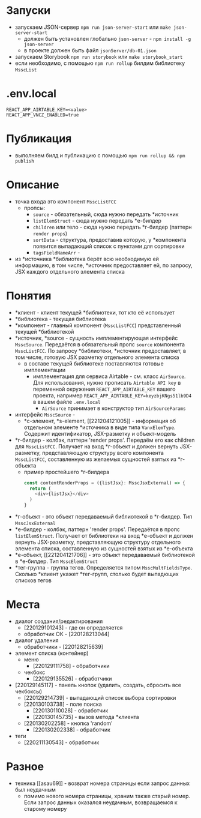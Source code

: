 
# Запуски
- запускаем JSON-сервер `npm run json-server-start` или `make json-server-start`
  - должен быть установлен глобально `json-server` - `npm install -g json-server`
  - в проекте должен быть файл `jsonServer/db-01.json`
- запускаем Storybook `npm run storybook` или `make storybook_start`
- если необходимо, с помощью `npm run rollup` билдим библиотеку `MsscList`

# .env.local
```
REACT_APP_AIRTABLE_KEY=<value>
REACT_APP_VNCZ_ENABLED=true
```

# Публикация
- выполняем билд и публикацию с помощью `npm run rollup && npm publish`

# Описание
- точка входа это компонент `MsscListFCC`
  - пропсы:
    - `source` - обязательный, сюда нужно передать *источник
    - `listElemStruct` - сюда нужно передать *е-билдер
    - `children` или тело - сюда нужно передать *г-билдер (паттерн `render props`)
    - `sortData` - структура, предоставив которую, у *компонента появится выпадающий список с пунктами для сортировки
    - `tagsFieldNameArr` - 
- из *источника *библиотека берёт всю необходимую ей информацию, в том числе, *источник предоставляет ей, по запросу, JSX каждого отдельного элемента списка  

# Понятия
- *клиент - клиент текущей *библиотеки, тот кто её использует
- *библиотека - текущая библиотека
- *компонент - главный компонент (`MsscListFCC`) представленный текущей *библиотекой
- *источник, *source - сущность имплементирующая интерфейс `MsscSource`. Передаётся в обязательный пропс `source` компонента `MsscListFCC`. По запросу *библиотеки, *источник предоставляет, в том числе, готовую JSX разметку отдельного элемента списка  
  - в составе текущей библиотеке поставляются готовые имплементации 
    - имплементация для сервиса Airtable - см. класс `AirSource`. Для использования, нужно прописать `Airtable API key` в переменной окружения `REACT_APP_AIRTABLE_KEY` вашего проекта, например `REACT_APP_AIRTABLE_KEY=keyzbjKNgs51lb9D4` в вашем файле `.env.local`
      - `AirSource` принимает в конструктор тип `AirSourceParams` 
- интерфейс `MsscSource` - 
  - *с-элемент, *s-element, [[221204121005]] - информация об отдельном элементе *источника в виде типа `VanxElemType`. Содержит идентификатор, JSX-разметку и объект-модель
- *г-билдер - колбэк, паттерн 'render props'. Передаём его как children для `MsscListFCC`. Получает на вход *г-объект и должен вернуть JSX-разметку, представляющую структуру всего компонента `MsscListFCC`, составленную из желаемых сущностей взятых из *г-объекта
  - пример простейшего *г-билдера
    ```typescript
    const contentRenderProps = ({listJsx}: MsscJsxExternal) => {
      return (
        <div>{listJsx}</div>
      )
    }
    ```
- *г-объект - это объект передаваемый библиотекой в *г-билдер. Тип `MsscJsxExternal`
- *е-билдер - колбэк, паттерн 'render props'. Передаётся в пропс `listElemStruct`. Получает от библиотеки на вход *е-объект и должен вернуть JSX-разметку, представляющую структуру отдельного элемента списка, составленную из сущностей взятых из *е-объекта
- *е-объект, [[221204121706]] - это объект передаваемый библиотекой в *е-билдер. Тип `MsscElemStruct`
- *тег-группа - группа тегов. Определяется типом `MsscMultFieldsType`. Сколько *клиент укажет *тег-групп, столько будет выпадющих списков тегов


# Места
* диалог создания/редактирования
  * [220129101243] - где он определяется
  * обработчик ОК - [220128213044]
* диалог удаления
  * обработчики - [220128215639]
* элемент списка (контейнер)
  * меню
    * [220129111758] - обработчики
  * чекбокс
    * [220129135526] - обработчики
* [220129145117] - панель кнопок (удалить, создать, сбросить все чекбоксы)
  * [220129214739] - выпадающий список выбора сортировки
  * [220130103738] - поле поиска
    * [220130110028] - обработчик
    * [220130145735] - вызов метода *клиента
  * [220130202258] - кнопка 'random'
    * [220130202338] - обработчик
* теги
  * [220211130543] - обработчик

# Разное
* техника [[asau69]] - возврат номера страницы если запрос данных был неудачным
  * помимо нового номера страницы, храним также старый номер. Если запрос данных оказался неудачным, возвращаемся к старому номеру
